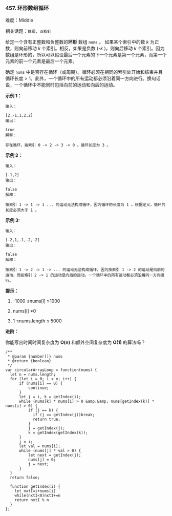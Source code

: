 ### 457. 环形数组循环

难度：Middle

相关话题：`数组`、`双指针`

给定一个含有正整数和负整数的**环形** 数组 `nums` 。 如果某个索引中的数 *k* 为正数，则向前移动 *k* 个索引。相反，如果是负数 (*-k* )，则向后移动 *k* 个索引。因为数组是环形的，所以可以假设最后一个元素的下一个元素是第一个元素，而第一个元素的前一个元素是最后一个元素。



确定  `nums` 中是否存在循环（或周期）。循环必须在相同的索引处开始和结束并且循环长度 > 1。此外，一个循环中的所有运动都必须沿着同一方向进行。换句话说，一个循环中不能同时包括向前的运动和向后的运动。




**示例 1：** 





```
输入：

[2,-1,1,2,2]
输出：

true
解释：

存在循环，按索引 0 -> 2 -> 3 -> 0 。循环长度为 3 。

```


**示例 2：** 





```
输入：

[-1,2]
输出：

false
解释：

按索引 1 -> 1 -> 1 ... 的运动无法构成循环，因为循环的长度为 1 。根据定义，循环的长度必须大于 1 。

```


**示例 3:** 





```
输入：

[-2,1,-1,-2,-2]
输出：

false
解释：

按索引 1 -> 2 -> 1 -> ... 的运动无法构成循环，因为按索引 1 -> 2 的运动是向前的运动，而按索引 2 -> 1 的运动是向后的运动。一个循环中的所有运动都必须沿着同一方向进行。
```






**提示：** 




1. -1000 &le;nums[i] &le;1000

2. nums[i] &ne;0

3. 1 &le;nums.length &le; 5000









**进阶：** 



你能写出时间时间复杂度为 **O(n)** 和额外空间复杂度为 **O(1)**  的算法吗？




```
/**
 * @param {number[]} nums
 * @return {boolean}
 */
var circularArrayLoop = function(nums) {
  let n = nums.length;
  for (let i = 0; i < n; i++) {
      if (nums[i] == 0) {
          continue;
      }
      let j = i, k = getIndex(i);
      while (nums[k] * nums[i] > 0 &amp;&amp; nums[getIndex(k)] * nums[i] > 0) {
          if (j == k) {
            if (j == getIndex(j))break;
            return true;
          }
          j = getIndex(j);
          k = getIndex(getIndex(k));
      }
      j = i;
      let val = nums[i];
      while (nums[j] * val > 0) {
          let next = getIndex(j);
          nums[j] = 0;
          j = next;
      }
  }
  return false;    
  
  function getIndex(i) {
    let nxtI=i+nums[i]
    while(nxtI<0)nxtI+=n
    return nxtI % n
  }
};



```

